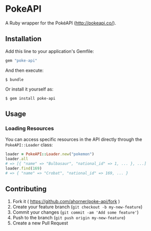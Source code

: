 # PokeAPI

A Ruby wrapper for the PokéAPI (http://pokeapi.co/).

## Installation

Add this line to your application's Gemfile:

```ruby
gem "poke-api"
```

And then execute:

    $ bundle

Or install it yourself as:

    $ gem install poke-api

## Usage

### Loading Resources

You can access specific resources in the API directly through the `PokeAPI::Loader` class:

```ruby
loader = PokeAPI::Loader.new("pokemon")
loader.all
# => [{ "name" => "Bulbasaur", "national_id" => 1, ... }, ...]
loader.find(169)
# => { "name" => "Crobat", "national_id" => 169, ... }
```

## Contributing

1. Fork it ( https://github.com/ahorner/poke-api/fork )
2. Create your feature branch (`git checkout -b my-new-feature`)
3. Commit your changes (`git commit -am 'Add some feature'`)
4. Push to the branch (`git push origin my-new-feature`)
5. Create a new Pull Request
